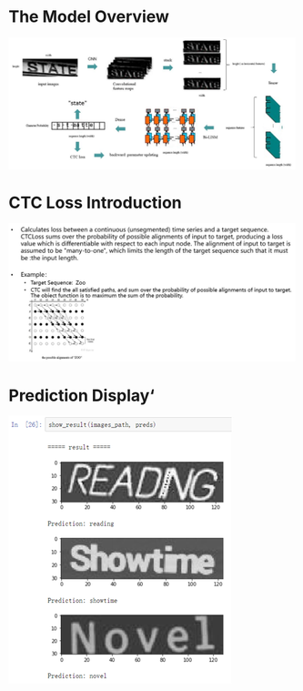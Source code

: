 # The Model Overview

![](./src/imgs/model_work_flow.JPG)

# CTC Loss Introduction

![](./src/imgs/ctc_loss.JPG)

# Prediction Display‘

![](./src/imgs/prediction_display.png)

